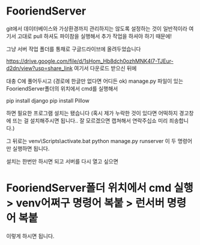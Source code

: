 # FooriendServer

git에서 데이터베이스와 가상환경까지 관리하지는 않도록 설정하는 것이 일반적이라
여기서 고대로 pull 하셔도 파이참을 실행해서 추가 작업을 하셔야 하기 때문에!

그냥 서버 작업 폴더를 통채로 구글드라이브에 올려두었습니다

https://drive.google.com/file/d/1sHom_Hb8dch0ozhMNK4l7-TJEur-d2dn/view?usp=share_link
여기서 다운로드 받으신 뒤에

대충 C에 풀어두시고 (경로에 한글만 없다면 어디든 ok)
manage.py 파일이 있는 FooriendServer폴더의 위치에서 cmd를 실행해서

pip install django
pip install Pillow  

하면 필요한 프로그램 설치는 됐습니다
(혹시 제가 누락한 것이 있다면 어떡하지 경고창에 뜨는 걸 설치해주시면 됩니다.. 잘 모르겠으면 캡쳐해서 연락주십쇼 미리 죄송합니다.)

그 뒤로는
venv\Scripts\activate.bat
python manage.py runserver
이 두 명령어만 실행하면 됩니다.

설치는 한번만 하시면 되고
서버를 다시 열고 싶으면 

# FooriendServer폴더 위치에서 cmd 실행 > venv어쩌구 명령어 복붙 > 런서버 명령어 복붙

이렇게 하시면 됩니다.
